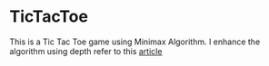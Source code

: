 # TicTacToe

This is a Tic Tac Toe game using Minimax Algorithm. I enhance the algorithm using depth refer to this [article]( http://neverstopbuilding.com/minimax)

